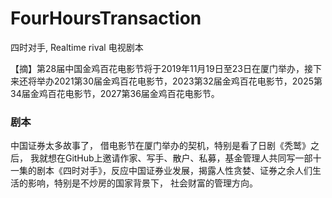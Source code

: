 # FourHoursTransaction
四时对手, Realtime rival  电视剧本 



【摘】第28届中国金鸡百花电影节将于2019年11月19日至23日在厦门举办，接下来还将举办2021第30届金鸡百花电影节，2023第32届金鸡百花电影节，2025第34届金鸡百花电影节，2027第36届金鸡百花电影节。

<h3>剧本</h3>
中国证券太多故事了， 借电影节在厦门举办的契机，特别是看了日剧《秃鹫》之后， 我就想在GitHub上邀请作家、写手、散户、私募，基金管理人共同写一部十一集的剧本《四时对手》，反应中国证券业发展，揭露人性贪婪、证券之余人们生活的影响，特别是不炒房的国家背景下， 社会财富的管理方向。


